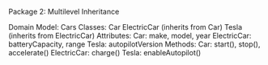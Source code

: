 Package 2: Multilevel Inheritance

Domain Model: Cars
Classes:
Car
ElectricCar (inherits from Car)
Tesla (inherits from ElectricCar)
Attributes:
Car: make, model, year
ElectricCar: batteryCapacity, range
Tesla: autopilotVersion
Methods:
Car: start(), stop(), accelerate()
ElectricCar: charge()
Tesla: enableAutopilot()

